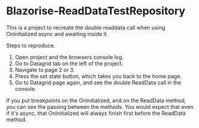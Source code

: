 # Blazorise-ReadDataTestRepository
This is a project to recreate the double readdata call when using OnInitialized async and awaiting inside it.

Steps to reproduce.

1. Open project and the browsers console log.
2. Go to Datagrid tab on the left of the project.
3. Navigate to page 2 or 3.
4. Press the set state button, which takes you back to the home page.
5. Go to Datagrid page again, and see the double ReadData call in the console.

If you put breakpoints on the OnInitialized, and on the ReadData method, you can see the passing between the methods. You would expect that even if it's async, that OnInitialized will always finish first before the ReadData method.
